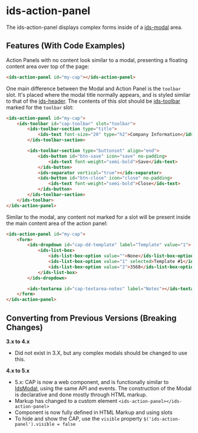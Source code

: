# ids-action-panel

The ids-action-panel displays complex forms inside of a [ids-modal](../ids-modal/README.md) area.

## Features (With Code Examples)

Action Panels with no content look similar to a modal, presenting a floating content area over top of the page:

```html
<ids-action-panel id="my-cap"></ids-action-panel>
```

One main difference between the Modal and Action Panel is the `toolbar` slot. It's placed where the modal title normally appears, and is styled similar to that of the [ids-header]('../ids-header/README.md). The contents of this slot should be [ids-toolbar]('../ids-toolbar/README.md) marked for the `toolbar` slot:

```html
<ids-action-panel id="my-cap">
    <ids-toolbar id="cap-toolbar" slot="toolbar">
        <ids-toolbar-section type="title">
            <ids-text font-size="20" type="h2">Company Information</ids-text>
        </ids-toolbar-section>

        <ids-toolbar-section type="buttonset" align="end">
            <ids-button id="btn-save" icon="save" no-padding>
                <ids-text font-weight="semi-bold">Save</ids-text>
            </ids-button>
            <ids-separator vertical="true"></ids-separator>
            <ids-button id="btn-close" icon="close" no-padding>
                <ids-text font-weight="semi-bold">Close</ids-text>
            </ids-button>
        </ids-toolbar-section>
    </ids-toolbar>
</ids-action-panel>
```

Similar to the modal, any content not marked for a slot will be present inside the main content area of the action panel:

```html
<ids-action-panel id="my-cap">
    <form>
        <ids-dropdown id="cap-dd-template" label="Template" value="1">
            <ids-list-box>
                <ids-list-box-option value="">None</ids-list-box-option>
                <ids-list-box-option value="1" selected>Template #1</ids-list-box-option>
                <ids-list-box-option value="2">3568</ids-list-box-option>
            </ids-list-box>
        </ids-dropdown>

        <ids-textarea id="cap-textarea-notes" label="Notes"></ids-textarea>
    </form>
</ids-action-panel>
```

## Converting from Previous Versions (Breaking Changes)

**3.x to 4.x**
- Did not exist in 3.X, but any complex modals should be changed to use this.

**4.x to 5.x**

- 5.x: CAP is now a web component, and is functionally similar to [IdsModal](../ids-modal/README.md), using the same API and events.  The construction of the Modal is declarative and done mostly through HTML markup.
- Markup has changed to a custom element `<ids-action-panel></ids-action-panel>`
- Component is now fully defined in HTML Markup and using slots
- To hide and show the CAP, use the `visible` property `$('ids-action-panel').visible = false`
